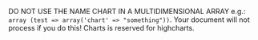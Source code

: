 DO NOT USE THE NAME CHART IN A MULTIDIMENSIONAL ARRAY e.g.: ```array (test => array('chart' => "something"))```. Your document will not process if you do this! Charts is reserved for highcharts.
